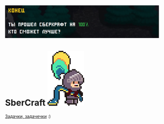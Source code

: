 ![Сбер возьми на работу!](SberCraft.png)

# SberCraft ![Питонист](pythonist.png)

[Задачки, задачечки](https://vk.com/away.php?to=https%3A%2F%2Fsber.geecko.ru%2Fuser%2F8103%2Fresult%3Futm_source%3Dsocial&el=snippet) :)
